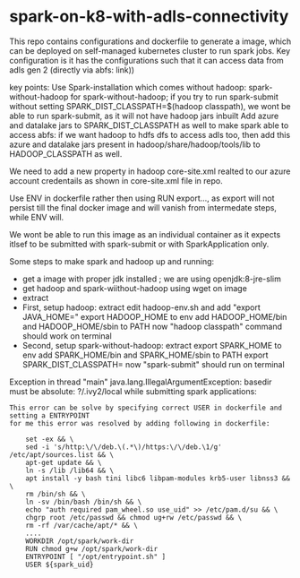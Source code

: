 # spark-on-k8-with-adls-connectivity
This repo contains configurations and dockerfile to generate a image, which can be deployed on self-managed kubernetes cluster to run spark jobs. Key configuration is it has the configurations such that it can access data from adls gen 2 (directly via abfs: link))

key points:
Use Spark-installation which comes without hadoop: spark-without-hadoop
  for spark-without-hadoop; if you try to run spark-submit without setting SPARK_DIST_CLASSPATH=$(hadoop classpath), we wont be able to run spark-submit, as it will not have hadoop jars inbuilt
  Add azure and datalake jars to SPARK_DIST_CLASSPATH as well to make spark able to access abfs: if we want hadoop to hdfs dfs to access adls too, then add this azure and datalake jars present in hadoop/share/hadoop/tools/lib to HADOOP_CLASSPATH as well.
  
We need to add a new property in hadoop core-site.xml realted to our azure account credentails as shown in core-site.xml file in repo.


Use ENV in dockerfile rather then using RUN export..., as export will not persist till the final docker image and will vanish from intermedate steps, while ENV will.

We wont be able to run this image as an individual container as it expects itlsef to be submitted with spark-submit or with SparkApplication only.



Some steps to make spark and hadoop up and running:

- get a image with proper jdk installed ; we are using openjdk:8-jre-slim
- get hadoop and spark-wiithout-hadoop using wget on image
- extract
- First, setup hadoop:
	extract	
	edit hadoop-env.sh and add "export JAVA_HOME=<patj to jdk>"
	export HADOOP_HOME to env
	add HADOOP_HOME/bin and HADOOP_HOME/sbin to PATH
	now "hadoop classpath" command should work on terminal
- Second, setup spark-without-hadoop:
	extract
	export SPARK_HOME to env
	add SPARK_HOME/bin and SPARK_HOME/sbin to PATH
	export SPARK_DIST_CLASSPATH=<output of hadoop classpath>
	now "spark-submit" should run on terminal
	


Exception in thread "main" java.lang.IllegalArgumentException: basedir must be absolute: ?/.ivy2/local while submitting spark applications:
	
	This error can be solve by specifying correct USER in dockerfile and setting a ENTRYPOINT
	for me this error was resolved by adding following in dockerfile:
	
		set -ex && \
		sed -i 's/http:\/\/deb.\(.*\)/https:\/\/deb.\1/g' /etc/apt/sources.list && \
		apt-get update && \
		ln -s /lib /lib64 && \
		apt install -y bash tini libc6 libpam-modules krb5-user libnss3 && \
		rm /bin/sh && \
		ln -sv /bin/bash /bin/sh && \
		echo "auth required pam_wheel.so use_uid" >> /etc/pam.d/su && \
		chgrp root /etc/passwd && chmod ug+rw /etc/passwd && \
		rm -rf /var/cache/apt/* && \
		....
		WORKDIR /opt/spark/work-dir
		RUN chmod g+w /opt/spark/work-dir
		ENTRYPOINT [ "/opt/entrypoint.sh" ]
		USER ${spark_uid}

  
  
